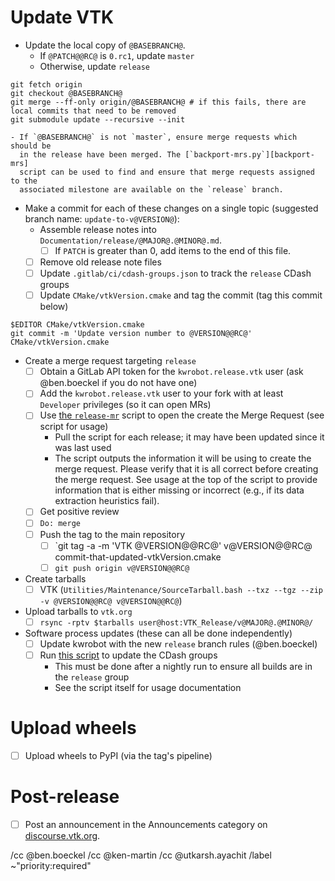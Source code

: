 <!--
This template is for tracking a release of VTK. Please replace the
following strings with the associated values:

  - `@VERSION@` - replace with base version, e.g., 9.1.0
  - `@RC@` - for release candidates, replace with ".rc?". For final, replace with "".
  - `@MAJOR@` - replace with major version number
  - `@MINOR@` - replace with minor version number
  - `@PATCH@` - replace with patch version number
  - `@BASEBRANCH@`: The branch to create the release on (for `x.y.0.rc1`,
    `master`, otherwise `release`)
  - `@BRANCHPOINT@`: The commit where the release should be started

Please remove this comment.
-->

# Update VTK

  - Update the local copy of `@BASEBRANCH@`.
    - If `@PATCH@@RC@` is `0.rc1`, update `master`
    - Otherwise, update `release`
```
git fetch origin
git checkout @BASEBRANCH@
git merge --ff-only origin/@BASEBRANCH@ # if this fails, there are local commits that need to be removed
git submodule update --recursive --init
```
    - If `@BASEBRANCH@` is not `master`, ensure merge requests which should be
      in the release have been merged. The [`backport-mrs.py`][backport-mrs]
      script can be used to find and ensure that merge requests assigned to the
      associated milestone are available on the `release` branch.

  - Make a commit for each of these changes on a single topic (suggested branch
    name: `update-to-v@VERSION@`):
    - Assemble release notes into `Documentation/release/@MAJOR@.@MINOR@.md`.
      - [ ] If `PATCH` is greater than 0, add items to the end of this file.
    - [ ] Remove old release note files
    - [ ] Update `.gitlab/ci/cdash-groups.json` to track the `release` CDash
          groups
    - [ ] Update `CMake/vtkVersion.cmake` and tag the commit (tag this commit below)
```
$EDITOR CMake/vtkVersion.cmake
git commit -m 'Update version number to @VERSION@@RC@' CMake/vtkVersion.cmake
```
  - Create a merge request targeting `release`
    - [ ] Obtain a GitLab API token for the `kwrobot.release.vtk` user (ask
          @ben.boeckel if you do not have one)
    - [ ] Add the `kwrobot.release.vtk` user to your fork with at least
          `Developer` privileges (so it can open MRs)
    - [ ] Use [the `release-mr`][release-mr] script to open the create the
          Merge Request (see script for usage)
      - Pull the script for each release; it may have been updated since it
        was last used
      - The script outputs the information it will be using to create the
        merge request. Please verify that it is all correct before creating
        the merge request. See usage at the top of the script to provide
        information that is either missing or incorrect (e.g., if its data
        extraction heuristics fail).
    - [ ] Get positive review
    - [ ] `Do: merge`
    - [ ] Push the tag to the main repository
      - [ ] `git tag -a -m 'VTK @VERSION@@RC@' v@VERSION@@RC@ commit-that-updated-vtkVersion.cmake
      - [ ] `git push origin v@VERSION@@RC@`
  - Create tarballs
    - [ ] VTK (`Utilities/Maintenance/SourceTarball.bash --txz --tgz --zip -v @VERSION@@RC@ v@VERSION@@RC@`)
  - Upload tarballs to `vtk.org`
    - [ ] `rsync -rptv $tarballs user@host:VTK_Release/v@MAJOR@.@MINOR@/`
  - Software process updates (these can all be done independently)
    - [ ] Update kwrobot with the new `release` branch rules (@ben.boeckel)
    - [ ] Run [this script][cdash-update-groups] to update the CDash groups
      - This must be done after a nightly run to ensure all builds are in the
        `release` group
      - See the script itself for usage documentation

[backport-mrs]: https://gitlab.kitware.com/utils/release-utils/-/blob/master/backport-mrs.py
[release-mr]: https://gitlab.kitware.com/utils/release-utils/-/blob/master/release-mr.py
[cdash-update-groups]: https://gitlab.kitware.com/utils/cdash-utils/-/blob/master/cdash-update-groups.py

# Upload wheels

  - [ ] Upload wheels to PyPI (via the tag's pipeline)

# Post-release

  - [ ] Post an announcement in the Announcements category on
        [discourse.vtk.org](https://discourse.vtk.org/).

/cc @ben.boeckel
/cc @ken-martin
/cc @utkarsh.ayachit
/label ~"priority:required"
